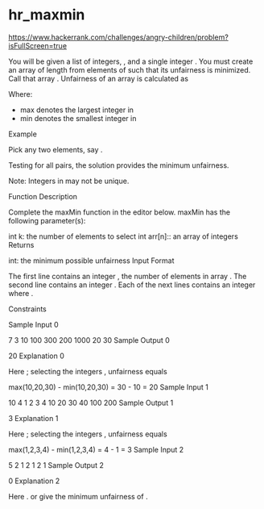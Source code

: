 # hr_maxmin
https://www.hackerrank.com/challenges/angry-children/problem?isFullScreen=true

You will be given a list of integers, , and a single integer . You must create an array of length  from elements of  such that its unfairness is minimized. Call that array . Unfairness of an array is calculated as

Where:
- max denotes the largest integer in 
- min denotes the smallest integer in 

Example



Pick any two elements, say .

Testing for all pairs, the solution  provides the minimum unfairness.

Note: Integers in  may not be unique.

Function Description

Complete the maxMin function in the editor below.
maxMin has the following parameter(s):

int k: the number of elements to select
int arr[n]:: an array of integers
Returns

int: the minimum possible unfairness
Input Format

The first line contains an integer , the number of elements in array .
The second line contains an integer .
Each of the next  lines contains an integer  where .

Constraints




Sample Input 0

7
3
10
100
300
200
1000
20
30
Sample Output 0

20
Explanation 0

Here ; selecting the  integers , unfairness equals

max(10,20,30) - min(10,20,30) = 30 - 10 = 20
Sample Input 1

10
4
1
2
3
4
10
20
30
40
100
200
Sample Output 1

3
Explanation 1

Here ; selecting the  integers , unfairness equals

max(1,2,3,4) - min(1,2,3,4) = 4 - 1 = 3
Sample Input 2

5
2
1
2
1
2
1
Sample Output 2

0
Explanation 2

Here .  or  give the minimum unfairness of .
